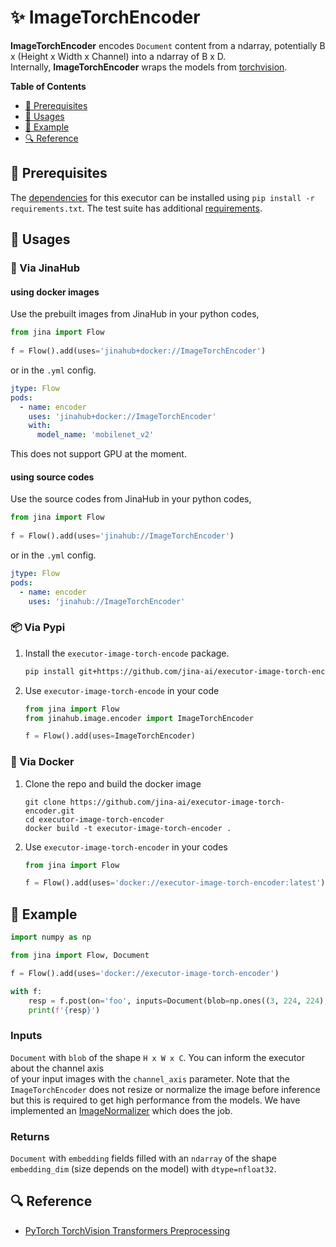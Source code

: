 # ✨ ImageTorchEncoder

**ImageTorchEncoder** encodes `Document` content from a ndarray, potentially B x (Height x Width x Channel) into a ndarray of B x D.  
Internally, **ImageTorchEncoder** wraps the models from [torchvision](https://pytorch.org/vision/stable/index.html).

<!-- START doctoc generated TOC please keep comment here to allow auto update -->
<!-- DON'T EDIT THIS SECTION, INSTEAD RE-RUN doctoc TO UPDATE -->
**Table of Contents**

- [🌱 Prerequisites](#-prerequisites)
- [🚀 Usages](#-usages)
- [🎉️ Example](#%EF%B8%8F-example)
- [🔍️ Reference](#%EF%B8%8F-reference)

<!-- END doctoc generated TOC please keep comment here to allow auto update -->

## 🌱 Prerequisites


The [dependencies](requirements.txt) for this executor can be installed using `pip install -r requirements.txt`.
The test suite has additional [requirements](tests/requirements.txt).

## 🚀 Usages

### 🚚 Via JinaHub

#### using docker images
Use the prebuilt images from JinaHub in your python codes, 

```python
from jina import Flow
	
f = Flow().add(uses='jinahub+docker://ImageTorchEncoder')
```

or in the `.yml` config.
	
```yaml
jtype: Flow
pods:
  - name: encoder
    uses: 'jinahub+docker://ImageTorchEncoder'
    with: 
      model_name: 'mobilenet_v2'
``` 
This does not support GPU at the moment.

#### using source codes
Use the source codes from JinaHub in your python codes,

```python
from jina import Flow
	
f = Flow().add(uses='jinahub://ImageTorchEncoder')
```

or in the `.yml` config.

```yaml
jtype: Flow
pods:
  - name: encoder
    uses: 'jinahub://ImageTorchEncoder'
```

### 📦️ Via Pypi

1. Install the `executor-image-torch-encode` package.

	```bash
	pip install git+https://github.com/jina-ai/executor-image-torch-encoder.git
	```

1. Use `executor-image-torch-encode` in your code

	```python
	from jina import Flow
	from jinahub.image.encoder import ImageTorchEncoder 
	
	f = Flow().add(uses=ImageTorchEncoder)
	```


### 🐳 Via Docker

1. Clone the repo and build the docker image

	```shell
	git clone https://github.com/jina-ai/executor-image-torch-encoder.git
	cd executor-image-torch-encoder
	docker build -t executor-image-torch-encoder .
	```

1. Use `executor-image-torch-encoder` in your codes

	```python
	from jina import Flow
	
	f = Flow().add(uses='docker://executor-image-torch-encoder:latest')
	```
	

## 🎉️ Example 


```python
import numpy as np

from jina import Flow, Document

f = Flow().add(uses='docker://executor-image-torch-encoder')

with f:
    resp = f.post(on='foo', inputs=Document(blob=np.ones((3, 224, 224), dtype=np.float32)), return_resutls=True)
	print(f'{resp}')
```

### Inputs 

`Document` with `blob` of the shape `H x W x C`. You can inform the executor about the channel axis  
of your input images with the `channel_axis` parameter. 
Note that the `ImageTorchEncoder` does not resize or normalize the image before inference but this is required to 
get high performance from the models. We have implemented an [ImageNormalizer](https://github.com/jina-ai/executor-image-normalizer) which does the job.

### Returns

`Document` with `embedding` fields filled with an `ndarray` of the shape `embedding_dim` (size depends on the model) with `dtype=nfloat32`.


## 🔍️ Reference
- [PyTorch TorchVision Transformers Preprocessing](https://sparrow.dev/torchvision-transforms/)